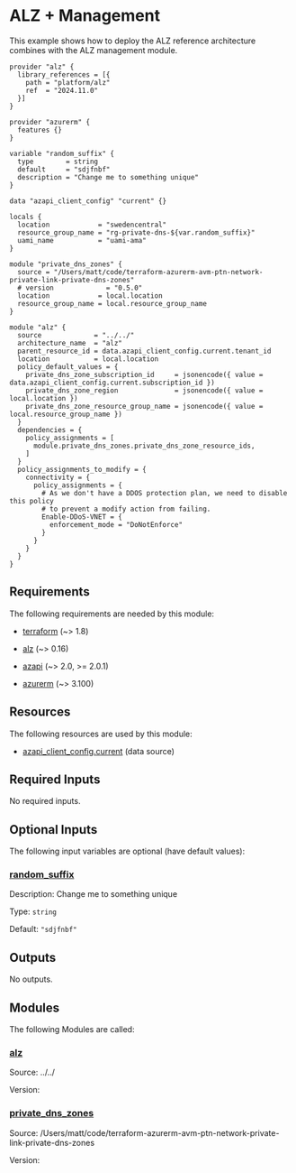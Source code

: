 <!-- BEGIN_TF_DOCS -->
# ALZ + Management

This example shows how to deploy the ALZ reference architecture combines with the ALZ management module.

```hcl
provider "alz" {
  library_references = [{
    path = "platform/alz"
    ref  = "2024.11.0"
  }]
}

provider "azurerm" {
  features {}
}

variable "random_suffix" {
  type        = string
  default     = "sdjfnbf"
  description = "Change me to something unique"
}

data "azapi_client_config" "current" {}

locals {
  location            = "swedencentral"
  resource_group_name = "rg-private-dns-${var.random_suffix}"
  uami_name           = "uami-ama"
}

module "private_dns_zones" {
  source = "/Users/matt/code/terraform-azurerm-avm-ptn-network-private-link-private-dns-zones"
  # version             = "0.5.0"
  location            = local.location
  resource_group_name = local.resource_group_name
}

module "alz" {
  source             = "../../"
  architecture_name  = "alz"
  parent_resource_id = data.azapi_client_config.current.tenant_id
  location           = local.location
  policy_default_values = {
    private_dns_zone_subscription_id     = jsonencode({ value = data.azapi_client_config.current.subscription_id })
    private_dns_zone_region              = jsonencode({ value = local.location })
    private_dns_zone_resource_group_name = jsonencode({ value = local.resource_group_name })
  }
  dependencies = {
    policy_assignments = [
      module.private_dns_zones.private_dns_zone_resource_ids,
    ]
  }
  policy_assignments_to_modify = {
    connectivity = {
      policy_assignments = {
        # As we don't have a DDOS protection plan, we need to disable this policy
        # to prevent a modify action from failing.
        Enable-DDoS-VNET = {
          enforcement_mode = "DoNotEnforce"
        }
      }
    }
  }
}
```

<!-- markdownlint-disable MD033 -->
## Requirements

The following requirements are needed by this module:

- <a name="requirement_terraform"></a> [terraform](#requirement\_terraform) (~> 1.8)

- <a name="requirement_alz"></a> [alz](#requirement\_alz) (~> 0.16)

- <a name="requirement_azapi"></a> [azapi](#requirement\_azapi) (~> 2.0, >= 2.0.1)

- <a name="requirement_azurerm"></a> [azurerm](#requirement\_azurerm) (~> 3.100)

## Resources

The following resources are used by this module:

- [azapi_client_config.current](https://registry.terraform.io/providers/Azure/azapi/latest/docs/data-sources/client_config) (data source)

<!-- markdownlint-disable MD013 -->
## Required Inputs

No required inputs.

## Optional Inputs

The following input variables are optional (have default values):

### <a name="input_random_suffix"></a> [random\_suffix](#input\_random\_suffix)

Description: Change me to something unique

Type: `string`

Default: `"sdjfnbf"`

## Outputs

No outputs.

## Modules

The following Modules are called:

### <a name="module_alz"></a> [alz](#module\_alz)

Source: ../../

Version:

### <a name="module_private_dns_zones"></a> [private\_dns\_zones](#module\_private\_dns\_zones)

Source: /Users/matt/code/terraform-azurerm-avm-ptn-network-private-link-private-dns-zones

Version:

<!-- END_TF_DOCS -->
